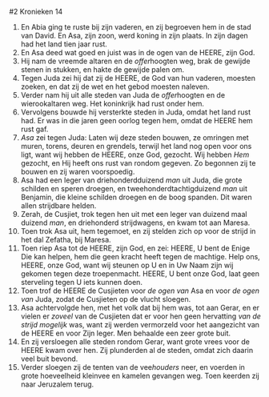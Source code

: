 #2 Kronieken 14
1. En Abia ging te ruste bij zijn vaderen, en zij begroeven hem in de stad van David. En Asa, zijn zoon, werd koning in zijn plaats. In zijn dagen had het land tien jaar rust.
2. En Asa deed wat goed en juist was in de ogen van de HEERE, zijn God.
3. Hij nam de vreemde altaren en de *offer*hoogten weg, brak de gewijde stenen in stukken, en hakte de gewijde palen om.
4. Tegen Juda zei hij dat zij de HEERE, de God van hun vaderen, moesten zoeken, en dat zij de wet en het gebod moesten naleven.
5. Verder nam hij uit alle steden van Juda de *offer*hoogten en de wierookaltaren weg. Het koninkrijk had rust onder hem.
6. Vervolgens bouwde hij versterkte steden in Juda, omdat het land rust had. Er was in die jaren geen oorlog tegen hem, omdat de HEERE hem rust gaf.
7. *Asa* zei tegen Juda: Laten wij deze steden bouwen, ze omringen met muren, torens, deuren en grendels, terwijl het land nog open voor ons ligt, want wij hebben de HEERE, onze God, gezocht. Wij hebben *Hem* gezocht, en Hij heeft ons rust van rondom gegeven. Zo begonnen zij te bouwen en zij waren voorspoedig.
8. Asa had een leger van driehonderdduizend *man* uit Juda, die grote schilden en speren droegen, en tweehonderdtachtigduizend *man* uit Benjamin, die kleine schilden droegen en de boog spanden. Dit waren allen strijdbare helden.
9. Zerah, de Cusjiet, trok tegen hen uit met een leger van duizend maal duizend *man*, en driehonderd strijdwagens, en kwam tot aan Maresa.
10. Toen trok Asa uit, hem tegemoet, en zij stelden zich op voor de strijd in het dal Zefatha, bij Maresa.
11. Toen riep Asa tot de HEERE, zijn God, en zei: HEERE, U bent de Enige Die kan helpen, hem die geen kracht heeft tegen de machtige. Help ons, HEERE, onze God, want wij steunen op U en in Uw Naam zijn wij gekomen tegen deze troepenmacht. HEERE, U bent onze God, laat geen sterveling tegen U iets kunnen doen.
12. Toen trof de HEERE de Cusjieten voor *de ogen van* Asa en voor *de ogen van* Juda, zodat de Cusjieten op de vlucht sloegen.
13. Asa achtervolgde hen, met het volk dat bij hem was, tot aan Gerar, en er vielen er *zoveel* van de Cusjieten dat er voor hen geen hervatting *van de strijd mogelijk* was, want zij werden vermorzeld voor het aangezicht van de HEERE en voor Zijn leger. Men behaalde een zeer grote buit.
14. En zij versloegen alle steden rondom Gerar, want grote vrees voor de HEERE kwam over hen. Zij plunderden al de steden, omdat zich daarin veel buit bevond.
15. Verder sloegen zij de tenten van de vee*houders* neer, en voerden in grote hoeveelheid kleinvee en kamelen gevangen weg. Toen keerden zij naar Jeruzalem terug.
